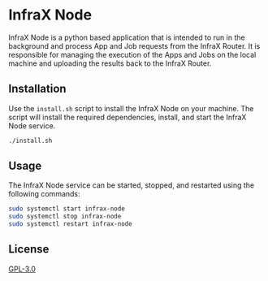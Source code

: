 # InfraX Node

InfraX Node is a python based application that is intended to run in the background and process App and Job requests from the InfraX Router. It is responsible for managing the execution of the Apps and Jobs on the local machine and uploading the results back to the InfraX Router.

## Installation

Use the `install.sh` script to install the InfraX Node on your machine. The script will install the required dependencies, install, and start the InfraX Node service.

```bash
./install.sh
```

## Usage

The InfraX Node service can be started, stopped, and restarted using the following commands:

```bash
sudo systemctl start infrax-node
sudo systemctl stop infrax-node
sudo systemctl restart infrax-node
```

## License

[GPL-3.0](https://www.gnu.org/licenses/gpl-3.0.html)
